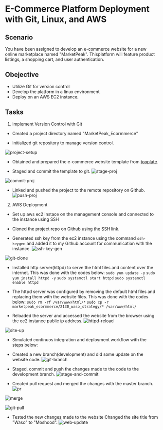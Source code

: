 # E-Commerce Platform Deployment with Git, Linux, and AWS

## Scenario

You have been assigned to develop an e-commerce website for a new online marketplace named "MarketPeak". Thisplatform will feature product listings, a shopping cart, and user authentication.

## Obejective

- Utilize Git for version control
- Develop the platform in a linux environment
- Deploy on an AWS EC2 instance.

## Tasks

1. Implement Version Control with Git

- Created a project directory named "MarketPeak_Ecormmerce"

- Initialized git repository to manage version control.

![project-setup](screenshots/marketpeak_ecormmerce_init.png)

- Obtained and prepared the e-commerce website template from [tooplate](https://www.tooplate.com/view/2130-waso-strategy).

- Staged and commit the template to git.
![stage-proj](screenshots/git-add.png)

![commit-proj](screenshots/git-commit.png)

- Linked and pushed the project to the remote repository on Github.
![push-proj](screenshots/git-push.png)

2. AWS Deployment

- Set up aws ec2 instace on the management console and connected to the instance using SSH
- Cloned the project repo on Github using the SSH link.

- Generated ssh key from the ec2 instance using the command `ssh-keygen` and added it to my Github account for communication with the instance.
![ssh-key-gen](screenshots/ssh-keygen.png)

![git-clone](screenshots/git-clone.png)

- Installed http server(httpd) to serve the html files and content over the internet. This was done with the codes below:
`sudo yum update -y`
`sudo yum install httpd -y`
`sudo systemctl start httpd`
`sudo systemctl enable httpd`

- The httpd server was configured by removing the default html files and replacing them with the website files.
This was done with the codes below:
`sudo rm -rf /var/www/html/*`
`sudo cp -r marketpeak_ecormmerce/2130_waso_strategy/* /var/www/html/`

- Reloaded the server and accessed the website from the browser using the ec2 instance public ip address.
![httpd-reload](screenshots/reload-httpd.png)

![site-up](screenshots/site-spin-up.png)

- Simulated continuos integration and deployment workflow with the steps below:
- Created a new branch(development) and did some update on the website code.
![git-branch](screenshots/git-branch.png)

- Staged, commit and push the changes made to the code to the development branch.
![stage-and-commit](screenshots/dev-branch-update.png)

- Created pull request and merged the changes with the master branch.
![pr](screenshots/dev-PR.png)

![merge](screenshots/merge.png)

![git-pull](screenshots/git-pull.png)

- Tested the new changes made to the website
Changed the site title from "Waso" to "Moshood".
![web-update](screenshots/update-spin.png)
